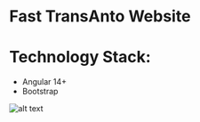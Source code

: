 # Fast TransAnto Website

# Technology Stack:
- Angular 14+
- Bootstrap

![alt text](./app-image.png)
